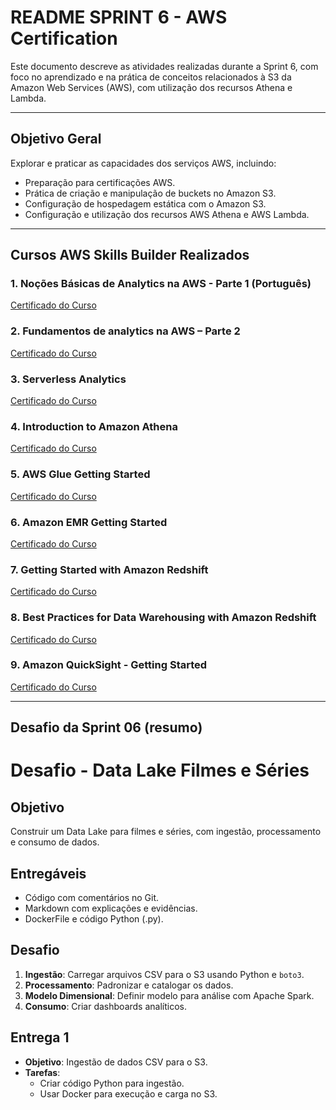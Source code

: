 # README SPRINT 6 - AWS Certification

Este documento descreve as atividades realizadas durante a Sprint 6, com foco no aprendizado e na prática de conceitos relacionados à S3 da Amazon Web Services (AWS), com utilização dos recursos Athena e Lambda.

---

## Objetivo Geral
Explorar e praticar as capacidades dos serviços AWS, incluindo:
- Preparação para certificações AWS.
- Prática de criação e manipulação de buckets no Amazon S3.
- Configuração de hospedagem estática com o Amazon S3.
- Configuração e utilização dos recursos AWS Athena e AWS Lambda.

---

## Cursos AWS Skills Builder Realizados

### 1. **Noções Básicas de Analytics na AWS - Parte 1 (Português)**

[Certificado do Curso](../Certificados/AWS%20Certificate_Noções%20básicas%20de%20Analytics%20na%20AWS%20–%20Parte%201_Paulo%20Renato%20Braga.pdf)

### 2. **Fundamentos de analytics na AWS – Parte 2**

[Certificado do Curso](../Certificados/AWS%20Certificate_Fundamentos%20de%20analytics%20na%20AWS%20–%20Parte%202_Paulo%20Renato%20Braga.pdf)

### 3. **Serverless Analytics**

[Certificado do Curso](../Certificados/AWS%20Certificate_Serverless%20Analytics%20_Paulo%20Renato%20Braga.pdf)

### 4. **Introduction to Amazon Athena**

[Certificado do Curso](../Certificados/AWS%20Certificate_Introduction%20to%20Amazon%20Athena_Paulo%20Renato%20Braga.pdf)

### 5. **AWS Glue Getting Started**

[Certificado do Curso](../Certificados/AWS%20Certificate_AWS%20Glue%20Getting%20Started_Paulo%20Renato%20Braga.pdf)

### 6. **Amazon EMR Getting Started**

[Certificado do Curso](../Certificados/AWS%20Certificate_Amazon%20EMR%20Getting%20Started_Paulo%20Renato%20Braga.pdf)

### 7. **Getting Started with Amazon Redshift**

[Certificado do Curso](../Certificados/AWS%20Certificate_Getting%20Started%20with%20Amazon%20Redshift_Paulo%20Renato%20Braga.pdf)

### 8. **Best Practices for Data Warehousing with Amazon Redshift**

[Certificado do Curso](../Certificados/AWS%20Certificate_Best%20Practices%20for%20Data%20Warehousing%20with%20Amazon%20Redshift_Paulo%20Renato%20Braga.pdf)

### 9. **Amazon QuickSight - Getting Started**

[Certificado do Curso](../Certificados/AWS%20Certificate_Amazon%20QuickSight%20-%20Getting%20Started_Paulo%20Renato%20Braga.pdf)

---

## **Desafio da Sprint 06 (resumo)**

# Desafio - Data Lake Filmes e Séries

## Objetivo
Construir um Data Lake para filmes e séries, com ingestão, processamento e consumo de dados.

## Entregáveis
- Código com comentários no Git.
- Markdown com explicações e evidências.
- DockerFile e código Python (.py).

## Desafio
1. **Ingestão**: Carregar arquivos CSV para o S3 usando Python e `boto3`.
2. **Processamento**: Padronizar e catalogar os dados.
3. **Modelo Dimensional**: Definir modelo para análise com Apache Spark.
4. **Consumo**: Criar dashboards analíticos.

## Entrega 1
- **Objetivo**: Ingestão de dados CSV para o S3.
- **Tarefas**:
  - Criar código Python para ingestão.
  - Usar Docker para execução e carga no S3.